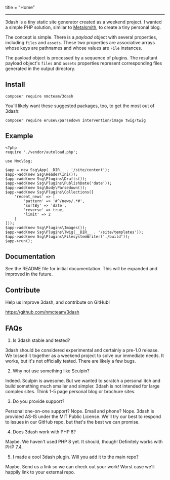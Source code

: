 title = "Home"

---

3dash is a tiny static site generator created as a weekend project. I wanted a simple
PHP solution, similar to [Metalsmith](https://metalsmith.io/), to create a tiny personal blog.

The concept is simple. There is a _payload_ object with several properties, including
`files` and `assets`. These two properties are associative arrays whose keys are pathnames 
and whose values are `File` instances.

The payload object is processed by a sequence of plugins. The resultant payload
object's `files` and `assets` properties represent corresponding files generated 
in the output directory.

## Install

```
composer require nmcteam/3dash
```

You'll likely want these suggested packages, too, to get 
the most out of 3dash:

```
composer require erusev/parsedown intervention/image twig/twig
```

## Example

```
<?php
require './vendor/autoload.php';

use Nmc\Ssg;

$app = new Ssg\App(__DIR__ . '/site/content');
$app->add(new Ssg\Header\Ini());
$app->add(new Ssg\Plugins\Drafts());
$app->add(new Ssg\Plugins\PublishDate('date'));
$app->add(new Ssg\Body\Parsedown());
$app->add(new Ssg\Plugins\Collections([
    'recent_news' => [
        'pattern' => '#^/news/.*#',
        'sortBy' => 'date',
        'reverse' => true,
        'limit' => 2
    ]
]));
$app->add(new Ssg\Plugins\Images());
$app->add(new Ssg\Plugins\Twig(__DIR__ . '/site/templates'));
$app->add(new Ssg\Plugins\FilesystemWriter('./build'));
$app->run();
```

## Documentation

See the README file for initial documentation. This will be expanded
and improved in the future.

## Contribute

Help us improve 3dash, and contribute on GitHub!

<https://github.com/nmcteam/3dash>

## FAQs

1. Is 3dash stable and tested?

3dash should be considered experimental and certainly a pre-1.0 release.
We tossed it together as a weekend project to solve our immediate needs.
It works, but it's not officially tested. There are likely a few bugs.

2. Why not use something like Sculpin?

Indeed. Sculpin is awesome. But we wanted to scratch a personal itch
and build something much smaller and simpler. 3dash is not intended
for large complex sites. Think 1-5 page personal blog or brochure sites.

3. Do you provide support?

Personal one-on-one support? Nope. Email and phone? Nope. 3dash is
provided AS-IS under the MIT Public License. We'll try our best
to respond to issues in our GitHub repo, but that's the
best we can promise.

4. Does 3dash work with PHP 8?

Maybe. We haven't used PHP 8 yet. It should, though!
Definitely works with PHP 7.4.

5. I made a cool 3dash plugin. Will you add it to the main repo?

Maybe. Send us a link so we can check out your work! Worst case
we'll happily link to your external repo.
